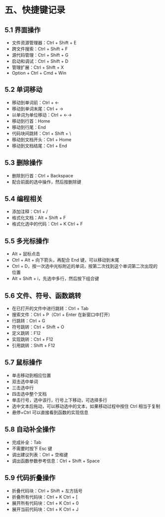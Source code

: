 # 五、快捷键记录

## 5.1 界面操作
- 文件资源管理器：Ctrl + Shift + E
- 跨文件搜索：Ctrl + Shift + F
- 源代码管理：Ctrl + Shift + G
- 启动和调试：Ctrl + Shift + D
- 管理扩展：Ctrl + Shift + X
- Option + Ctrl + Cmd + Win

## 5.2 单词移动
- 移动到单词前：Ctrl + ←
- 移动到单词末尾：Ctrl + →
- 以单词为单位移动：Ctrl + ←→
- 移动到行首：Home
- 移动到行尾：End
- 代码块间跳转：Ctrl + Shift + \
- 移动到文档开头：Ctrl + Home
- 移动到文档结尾：Ctrl + End

## 5.3 删除操作
- 删除到行首：Ctrl + Backspace
- 配合前面的选中操作，然后按删除键

## 5.4 编程相关
- 添加注释：Ctrl + /
- 格式化文档：Alt + Shift + F
- 格式化选中的代码：Ctrl + K Ctrl + F

## 5.5 多光标操作
- Alt + 鼠标点击
- Ctrl + Alt + 向下箭头，再配合 End 键，可以移动到末尾
- Ctrl + D，按一次选中光标附近的单词，按第二次找到这个单词第二次出现的位置
- Alt + Shift + i，先选中多行，然后按下组合键

## 5.6 文件、符号、函数跳转
- 在已打开的文件中进行跳转：Ctrl + Tab
- 搜索文件：Ctrl + P（Ctrl + Enter 在新窗口中打开）
- 行跳转：Ctrl + G
- 符号跳转：Ctrl + Shift + O
- 定义跳转：F12
- 实现跳转：Ctrl + F12
- 引用跳转：Shift + F12

## 5.7 鼠标操作
- 单击移动到相应位置
- 双击选中单词
- 三击选中行
- 四击选中整个文档
- 单击行号，选中该行，行号上下移动，可选择多行
- 选中文本后拖动，可以移动选中的文本，如果移动过程中按住 Ctrl 相当于复制
- 悬停+Ctrl 可以直接看到函数的实现信息

## 5.8 自动补全操作
- 完成补全：Tab
- 不需要时按下 Esc 键
- 调出建议列表：Ctrl + 空格键
- 调出函数参数参考信息：Ctrl + Shift + Space

## 5.9 代码折叠操作
- 折叠代码块：Ctrl + Shift + 左方括号
- 折叠所有代码块：Ctrl + K Ctrl + [
- 展开所有代码块：Ctrl + K Ctrl + 0
- 展开当前代码块：Ctrl + K Ctrl + J